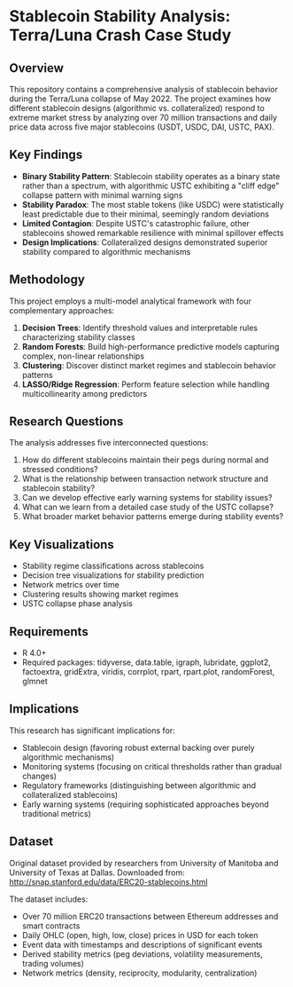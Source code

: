 # Stablecoin Stability Analysis: Terra/Luna Crash Case Study

## Overview

This repository contains a comprehensive analysis of stablecoin behavior during the Terra/Luna collapse of May 2022. The project examines how different stablecoin designs (algorithmic vs. collateralized) respond to extreme market stress by analyzing over 70 million transactions and daily price data across five major stablecoins (USDT, USDC, DAI, USTC, PAX).

## Key Findings

- **Binary Stability Pattern**: Stablecoin stability operates as a binary state rather than a spectrum, with algorithmic USTC exhibiting a "cliff edge" collapse pattern with minimal warning signs
- **Stability Paradox**: The most stable tokens (like USDC) were statistically least predictable due to their minimal, seemingly random deviations
- **Limited Contagion**: Despite USTC's catastrophic failure, other stablecoins showed remarkable resilience with minimal spillover effects
- **Design Implications**: Collateralized designs demonstrated superior stability compared to algorithmic mechanisms

## Methodology

This project employs a multi-model analytical framework with four complementary approaches:

1. **Decision Trees**: Identify threshold values and interpretable rules characterizing stability classes
2. **Random Forests**: Build high-performance predictive models capturing complex, non-linear relationships
3. **Clustering**: Discover distinct market regimes and stablecoin behavior patterns
4. **LASSO/Ridge Regression**: Perform feature selection while handling multicollinearity among predictors

## Research Questions

The analysis addresses five interconnected questions:

1. How do different stablecoins maintain their pegs during normal and stressed conditions?
2. What is the relationship between transaction network structure and stablecoin stability?
3. Can we develop effective early warning systems for stability issues?
4. What can we learn from a detailed case study of the USTC collapse?
5. What broader market behavior patterns emerge during stability events?

## Key Visualizations

- Stability regime classifications across stablecoins
- Decision tree visualizations for stability prediction
- Network metrics over time
- Clustering results showing market regimes
- USTC collapse phase analysis

## Requirements

- R 4.0+
- Required packages: tidyverse, data.table, igraph, lubridate, ggplot2, factoextra, gridExtra, viridis, corrplot, rpart, rpart.plot, randomForest, glmnet

## Implications

This research has significant implications for:
- Stablecoin design (favoring robust external backing over purely algorithmic mechanisms)
- Monitoring systems (focusing on critical thresholds rather than gradual changes)
- Regulatory frameworks (distinguishing between algorithmic and collateralized stablecoins)
- Early warning systems (requiring sophisticated approaches beyond traditional metrics)

## Dataset

Original dataset provided by researchers from University of Manitoba and University of Texas at Dallas. Downloaded from: http://snap.stanford.edu/data/ERC20-stablecoins.html

The dataset includes:
- Over 70 million ERC20 transactions between Ethereum addresses and smart contracts
- Daily OHLC (open, high, low, close) prices in USD for each token
- Event data with timestamps and descriptions of significant events
- Derived stability metrics (peg deviations, volatility measurements, trading volumes)
- Network metrics (density, reciprocity, modularity, centralization)
